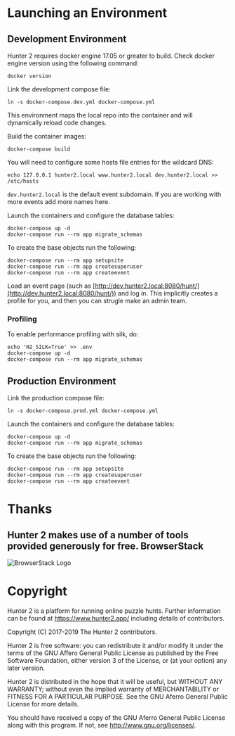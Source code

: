 Launching an Environment
========================

Development Environment
-----------------------

Hunter 2 requires docker engine 17.05 or greater to build. Check docker engine version using the following command:
```shell
docker version
```

Link the development compose file:
```shell
ln -s docker-compose.dev.yml docker-compose.yml
```
This environment maps the local repo into the container and will dynamically reload code changes.

Build the container images:
```shell
docker-compose build
```

You will need to configure some hosts file entries for the wildcard DNS:
```shell
echo 127.0.0.1 hunter2.local www.hunter2.local dev.hunter2.local >> /etc/hosts
```
`dev.hunter2.local` is the default event subdomain. If you are working with more events add more names here.

Launch the containers and configure the database tables:
```shell
docker-compose up -d
docker-compose run --rm app migrate_schemas
```

To create the base objects run the following:
```shell
docker-compose run --rm app setupsite
docker-compose run --rm app createsuperuser
docker-compose run --rm app createevent
```

Load an event page (such as [http://dev.hunter2.local:8080/hunt/](http://dev.hunter2.local:8080/hunt/)) and log in.
This implicitly creates a profile for you, and then you can strugle make an admin team.

### Profiling ###
To enable performance profiling with silk, do:
```shell
echo 'H2_SILK=True' >> .env
docker-compose up -d
docker-compose run --rm app migrate_schemas
```

Production Environment
----------------------

Link the production compose file:
```shell
ln -s docker-compose.prod.yml docker-compose.yml
```

Launch the containers and configure the database tables:
```shell
docker-compose up -d
docker-compose run --rm app migrate_schemas
```

To create the base objects run the following:
```shell
docker-compose run --rm app setupsite
docker-compose run --rm app createsuperuser
docker-compose run --rm app createevent
```

Thanks
======
Hunter 2 makes use of a number of tools provided generously for free.
BrowserStack
------------
![BrowserStack Logo](https://d3but80xmlhqzj.cloudfront.net/production/images/static/header/header-logo.svg)

Copyright
=========
Hunter 2 is a platform for running online puzzle hunts. Further information can be found at https://www.hunter2.app/ including details of contributors.

Copyright (C) 2017-2019  The Hunter 2 contributors.

Hunter 2 is free software: you can redistribute it and/or modify it under the terms of the GNU Affero General Public License as published by the Free Software Foundation, either version 3 of the License, or (at your option) any later version.

Hunter 2 is distributed in the hope that it will be useful, but WITHOUT ANY WARRANTY; without even the implied warranty of MERCHANTABILITY or FITNESS FOR A PARTICULAR PURPOSE. See the GNU Aferro General Public License for more details.

You should have received a copy of the GNU Aferro General Public License along with this program. If not, see <http://www.gnu.org/licenses/>.
